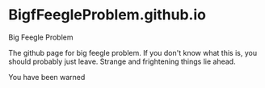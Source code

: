 # BigfFeegleProblem.github.io
Big Feegle Problem

The github page for big feegle problem. If you don't know what this is, you should probably just leave. Strange and frightening things lie ahead.

You have been warned
